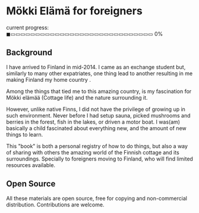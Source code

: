 # Mökki Elämä for foreigners

  current progress: ◼▭▭▭▭▭▭▭▭▭▭▭▭▭▭▭▭▭▭▭▭▭▭▭▭▭▭▭▭▭ 0%

## Background
I have arrived to Finland in mid-2014. I came as an exchange student but, similarly to many other expatriates, one thing lead to another resulting in me making Finland my home country .

Among the things that tied me to this amazing country, is my fascination for Mökki elämää (Cottage life) and the nature surrounding it.

However, unlike native Finns, I did not have the privilege of growing up in such environment. Never before I had setup sauna, picked mushrooms and berries in the forest, fish in the lakes, or driven a motor boat. I was(am) basically a child fascinated about everything new, and the amount of new things to learn.

This "book" is both a personal registry of how to do things, but also a way of sharing with others the amazing world of the Finnish cottage and its surroundings. Specially to foreigners moving to Finland, who will find limited resources available.

## Open Source
All these materials are open source, free for copying and non-commercial distribution. Contributions are welcome.


